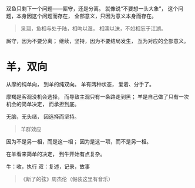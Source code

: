 双鱼只剩下一个问题——厮守，还是分离。
就像说“不要想一头大象”，
这个问题，本身因这个问题而存在，
全部意义，只因为意义本身而存在。

>泉涸，鱼相与处于陆，相呴以湿，
相濡以沫，不如相忘于江湖。

厮守，因为不要分离；
继续，坚持，因为不要结局发生，
互为对应的全部意义。

# 羊，双向
从摩的纯单向，
到羊的纯双向。
羊有两种状态，
爱着、分手了。

摩羯是客观没机会选择，
而导致主观只有一条路走到黑；
羊是自己做了只有一次机会的简单决定，
而承担到底。

无脑，无头绪，
因选择而坚持。

>羊群效应

因为不是另一相，而是这一相；
因为是这一项，而不是另一相。

在羊看来简单的决定，
到牛开始有点复杂。

牛：收，执行
双：复述，记录，故事

>《断了的弦》周杰伦（假装这里有音乐）
